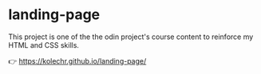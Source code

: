 # landing-page
This project is one of the the odin project's course content to reinforce my HTML and CSS skills.

:point_right: https://kolechr.github.io/landing-page/
